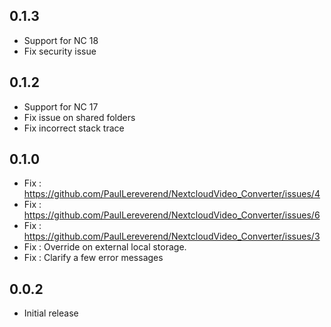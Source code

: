 ## 0.1.3

- Support for NC 18
- Fix security issue

## 0.1.2

- Support for NC 17
- Fix issue on shared folders
- Fix incorrect stack trace

## 0.1.0

- Fix : https://github.com/PaulLereverend/NextcloudVideo_Converter/issues/4
- Fix : https://github.com/PaulLereverend/NextcloudVideo_Converter/issues/6
- Fix : https://github.com/PaulLereverend/NextcloudVideo_Converter/issues/3
- Fix : Override on external local storage.
- Fix : Clarify a few error messages

## 0.0.2

- Initial release
